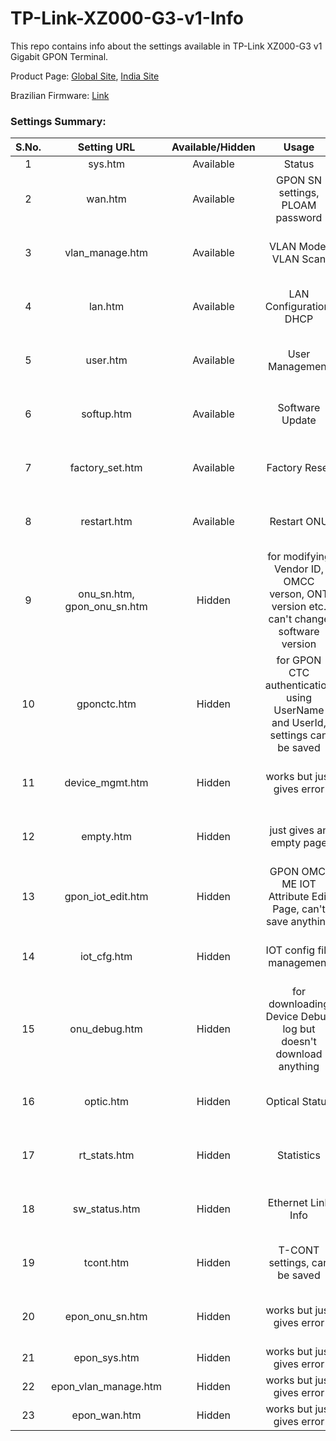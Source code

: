 # TP-Link-XZ000-G3-v1-Info
This repo contains info about the settings available in TP-Link XZ000-G3 v1 Gigabit GPON Terminal.

Product Page: [Global Site](https://service-provider.tp-link.com/gpon/xz000-g3), [India Site](https://www.tp-link.com/in/service-provider/gpon/xz000-g3/)

Brazilian Firmware: [Link](https://www.tp-link.com/br/support/download/xz000-g3/)

### Settings Summary: 

|S.No.| Setting URL                      | Available/Hidden        | Usage           																					| Screenshot  |
|:---:| :-------------:                  |:-------------:          | :----:			 																					|:-------:    |
|  1  | sys.htm                          | Available               |  Status		 																					| ![image](https://github.com/user-attachments/assets/34573b2d-0ffb-4d2b-9212-650caea0129d)            | 
|  2  | wan.htm                          | Available               |  GPON SN settings, PLOAM password																	|![image](https://github.com/user-attachments/assets/a61b7dcb-0731-41a0-b716-e751164ae1ff)             |
|  3  | vlan_manage.htm                  | Available               |  VLAN Mode, VLAN Scan				 																| ![Screenshot 2024-07-24 194616](https://github.com/user-attachments/assets/93866919-88d3-4297-ab6a-027b90309777)            |
|  4  | lan.htm                          | Available               |  LAN Configuration, DHCP		 																	|![Screenshot 2024-07-24 194817](https://github.com/user-attachments/assets/5070d98b-d8b4-442b-bf95-33e64727b58c)             |
|  5  | user.htm                         | Available               |  User Management				 																	|![Screenshot 2024-07-24 194843](https://github.com/user-attachments/assets/10deee57-b4d2-4ba7-97a7-8db5d0474fa2)             |
|  6  | softup.htm                       | Available               |  Software Update				 																	|![Screenshot 2024-07-24 194907](https://github.com/user-attachments/assets/01dbaea7-b22a-445b-885b-0409980ca34a)             |
|  7  | factory_set.htm                  | Available               |  Factory Reset				 																		|![Screenshot 2024-07-24 194925](https://github.com/user-attachments/assets/f0c94582-e2b3-485b-b7be-bceefd369fe1)             |
|  8  | restart.htm                      | Available               |  Restart ONU				 																		|![Screenshot 2024-07-24 194942](https://github.com/user-attachments/assets/2b8fbf19-3c3e-4f39-8168-3a2b4e7f7f1c)             |
|  9  | onu_sn.htm, gpon_onu_sn.htm      | Hidden                  |  for modifying Vendor ID, OMCC verson, ONT version etc. can't change software version				|![image](https://github.com/user-attachments/assets/98b40945-94c3-4028-8ed7-82ffd5628120)             |
|  10 | gponctc.htm                      | Hidden                  |  for GPON CTC authentication using UserName and UserId, settings can be saved						|![Screenshot 2024-07-24 195142](https://github.com/user-attachments/assets/81dc6ff3-6b0a-44c7-a482-59bd96046adc)             |
|  11 | device_mgmt.htm                  | Hidden                  |  works but just gives error																		|![Screenshot 2024-07-24 195228](https://github.com/user-attachments/assets/3f74f57b-a6f0-4b8e-bc29-e83a3e96ba46)             |
|  12 | empty.htm                        | Hidden                  |  just gives an empty page																			|![Screenshot 2024-07-24 195301](https://github.com/user-attachments/assets/5345b60b-a1a4-4f1f-9f1f-92e0e27256fb)             |
|  13 | gpon_iot_edit.htm                | Hidden                  |  GPON OMCI ME IOT Attribute Edit Page, can't save anything											|![Screenshot 2024-07-24 195343](https://github.com/user-attachments/assets/7a862ad0-2d21-4a7a-8cf5-18b8e6cf41e6)             |
|  14 | iot_cfg.htm                      | Hidden                  |  IOT config file management																		|![Screenshot 2024-07-24 195445](https://github.com/user-attachments/assets/12637fa8-25ac-461d-946a-7c2acbab160b)             |
|  15 | onu_debug.htm                    | Hidden                  |  for downloading Device Debug log but doesn't download anything									|![Screenshot 2024-07-24 195706](https://github.com/user-attachments/assets/2b1c730d-49e7-4e7f-8612-15d102a7780b)             |
|  16 | optic.htm                        | Hidden                  |  Optical Status 																					|![Screenshot 2024-07-24 195742](https://github.com/user-attachments/assets/d6add361-4a23-4b20-872f-0befdfa0c589)             |
|  17 | rt_stats.htm                     | Hidden                  |  Statistics	 																					|![Screenshot 2024-07-24 195834](https://github.com/user-attachments/assets/e2356283-6895-45f2-91c5-38129d11b2bf)             |
|  18 | sw_status.htm                    | Hidden                  |  Ethernet Link Info																				|![Screenshot 2024-07-24 195917](https://github.com/user-attachments/assets/d998010e-bb16-4c05-9b11-0487af2e5e25)             |
|  19 | tcont.htm                        | Hidden                  |  T-CONT settings, can be saved																		|![Screenshot 2024-07-24 195952](https://github.com/user-attachments/assets/01655a9b-fdf4-4dce-96cb-1b7977aaac3e)             |
|  20 | epon_onu_sn.htm                  | Hidden                  |  works but just gives error																		|![Screenshot 2024-07-24 200245](https://github.com/user-attachments/assets/6b6a805f-5c4e-4f1a-b3af-57e958ae0b92)             |
|  21 | epon_sys.htm                     | Hidden                  |  works but just gives error																		|![image](https://github.com/user-attachments/assets/e1a2f1d7-8ef2-4c79-a665-96711e4e360e)             |
|  22 | epon_vlan_manage.htm             | Hidden                  |  works but just gives error																		|![image](https://github.com/user-attachments/assets/4b90fc8c-8244-4229-a137-96def161b65f)             |
|  23 | epon_wan.htm                     | Hidden                  |  works but just gives error																		|![image](https://github.com/user-attachments/assets/11270a3f-066e-41f7-943a-cc23e6fc5977)             |
